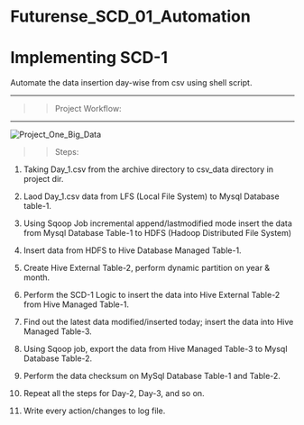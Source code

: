 # Futurense_SCD_01_Automation
# Implementing SCD-1

Automate the data insertion day-wise from csv using shell script.



-----------------------------------------------------------------------------------------------------------------------------------

>> Project Workflow:

-----------------------------------------------------------------------------------------------------------------------------------



![Project_One_Big_Data](https://user-images.githubusercontent.com/107995858/175769545-3c4bfcfa-5e8f-470b-bc59-57bf0dc90ec3.jpeg)



>>Steps:

1) Taking Day_1.csv from the archive directory to csv_data directory in project dir.

2) Laod Day_1.csv data from LFS (Local File System) to Mysql Database table-1.

3) Using Sqoop Job incremental append/lastmodified mode insert the data from Mysql Database Table-1 to HDFS (Hadoop Distributed File System) 

4) Insert data from HDFS to Hive Database Managed Table-1.

5) Create Hive External Table-2, perform dynamic partition on year & month.

6) Perform the SCD-1 Logic to insert the data into Hive External Table-2 from Hive Managed Table-1.

7) Find out the latest data modified/inserted today; insert the data into Hive Managed Table-3.

8) Using Sqoop job, export the data from Hive Managed Table-3 to Mysql Database Table-2.

9) Perform the data checksum on MySql Database Table-1 and Table-2.

10) Repeat all the steps for Day-2, Day-3, and so on.

11) Write every action/changes to log file.

